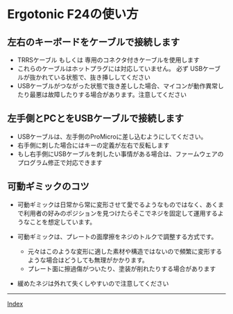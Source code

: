# Ergotonic F24の使い方

## 左右のキーボードをケーブルで接続します
- TRRSケーブル もしくは 専用のコネクタ付きケーブルを使用します
- これらのケーブルはホットプラグには対応していません。
  必ず USBケーブルが抜かれている状態で、抜き挿ししてください
- USBケーブルがつながった状態で抜き差しした場合、マイコンが動作異常したり最悪は故障したりする場合があります。注意してください
  
##  左手側とPCとをUSBケーブルで接続します
- USBケーブルは、左手側のProMicroに差し込むようにしてください。
- 右手側に刺した場合にはキーの定義が左右で反転します
- もし右手側にUSBケーブルを刺したい事情がある場合は、ファームウェアのプログラム修正で対応できます

## 可動ギミックのコツ
- 可動ギミックは日常から常に変形させて愛でるようなものではなく、あくまで利用者の好みのポジションを見つけたらそこでネジを固定して運用するようなことを想定しています。
  
- 可動ギミックは、プレートの面摩擦をネジのトルクで調整する方式です。
  - 元々はこのような変形に適した素材や構造ではないので頻繁に変形するような場合はどうしても無理がかかります。
  - プレート面に擦過傷がついたり、塗装が削れたりする場合があります
- 緩めたネジは外れて失くしやすいので注意してください
 

----
 [Index](index.md)